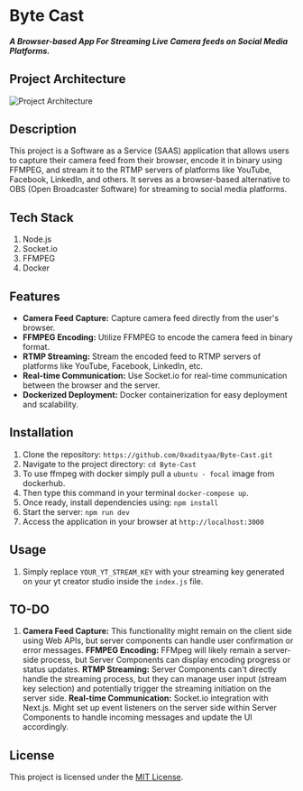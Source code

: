 # Byte Cast
#### *A Browser-based App For Streaming Live Camera feeds on Social Media Platforms.*

## Project Architecture
![Project Architecture](https://i.ibb.co/g35cBWF/image.png)

## Description
This project is a Software as a Service (SAAS) application that allows users to capture their camera feed from their browser, encode it in binary using FFMPEG, and stream it to the RTMP servers of platforms like YouTube, Facebook, LinkedIn, and others. It serves as a browser-based alternative to OBS (Open Broadcaster Software) for streaming to social media platforms.

## Tech Stack
1. Node.js
2. Socket.io
3. FFMPEG
4. Docker


## Features
- **Camera Feed Capture:** Capture camera feed directly from the user's browser.
- **FFMPEG Encoding:** Utilize FFMPEG to encode the camera feed in binary format.
- **RTMP Streaming:** Stream the encoded feed to RTMP servers of platforms like YouTube, Facebook, LinkedIn, etc.
- **Real-time Communication:** Use Socket.io for real-time communication between the browser and the server.
- **Dockerized Deployment:** Docker containerization for easy deployment and scalability.

## Installation
1. Clone the repository: `https://github.com/0xadityaa/Byte-Cast.git`
2. Navigate to the project directory: `cd Byte-Cast`
3. To use ffmpeg with docker simply pull a `ubuntu - focal` image from dockerhub.
7. Then type this command in your terminal `docker-compose up`.
4. Once ready, install dependencies using: `npm install`
5. Start the server: `npm run dev`
6. Access the application in your browser at `http://localhost:3000`


## Usage
1. Simply replace `YOUR_YT_STREAM_KEY` with your streaming key generated on your yt creator studio inside the `index.js` file.

## TO-DO
1. **Camera Feed Capture:** This functionality might remain on the client side using Web APIs, but server components can handle user confirmation or error messages.
**FFMPEG Encoding:** FFMpeg will likely remain a server-side process, but Server Components can display encoding progress or status updates.
**RTMP Streaming:** Server Components can't directly handle the streaming process, but they can manage user input (stream key selection) and potentially trigger the streaming initiation on the server side.
**Real-time Communication:** Socket.io integration with Next.js. Might set up event listeners on the server side within Server Components to handle incoming messages and update the UI accordingly.

## License
This project is licensed under the [MIT License](https://opensource.org/licenses/MIT).

